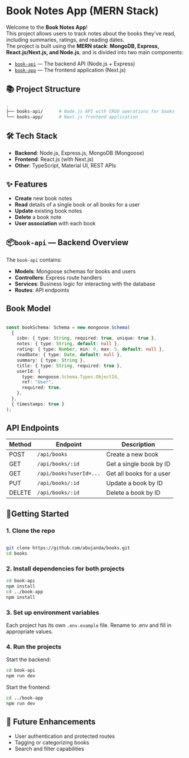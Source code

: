 # Book Notes App (MERN Stack)

Welcome to the **Book Notes App**!  
This project allows users to track notes about the books they've read, including summaries, ratings, and reading dates.  
The project is built using the **MERN stack**: **MongoDB, Express, React.js/Next.js, and Node.js**, and is divided into two main components:

- [`book-api`](./book-api) — The backend API (Node.js + Express)
- [`book-app`](./book-app) — The frontend application (Next.js)

## 📚 Project Structure

```bash
.
├── books-api/      # Node.js API with CRUD operations for books
└── books-app/      # Next.js frontend application
````

## 🛠 Tech Stack

- **Backend**: Node.js, Express.js, MongoDB (Mongoose)
- **Frontend**: React.js (with Next.js)
- **Other**: TypeScript, Material UI, REST APIs

## ✨ Features

- **Create** new book notes
- **Read** details of a single book or all books for a user
- **Update** existing book notes
- **Delete** a book note
- **User association** with each book

## 📦`book-api` — Backend Overview

The `book-api` contains:

- **Models**: Mongoose schemas for books and users
- **Controllers**: Express route handlers
- **Services**: Business logic for interacting with the database
- **Routes**: API endpoints

## Book Model

```typescript

const bookSchema: Schema = new mongoose.Schema(
  {
    isbn: { type: String, required: true, unique: true },
    notes: { type: String, default: null },
    rating: { type: Number, min: 0, max: 5, default: null },
    readDate: { type: Date, default: null },
    summary: { type: String },
    title: { type: String, required: true },
    userId: {
      type: mongoose.Schema.Types.ObjectId,
      ref: "User",
      required: true,
    },
  },
  { timestamps: true }
);

````

## API Endpoints

| Method | Endpoint                | Description              |
|--------|-------------------------|--------------------------|
| POST   | `/api/books`           | Create a new book        |
| GET    | `/api/books/:id`       | Get a single book by ID  |
| GET    | `/api/books?userId=...`| Get all books for a user |
| PUT    | `/api/books/:id`       | Update a book by ID      |
| DELETE | `/api/books/:id`       | Delete a book by ID      |

## 🧪Getting Started

### 1. Clone the repo

```bash

git clone https://github.com/abujanda/books.git
cd books
````
### 2. Install dependencies for both projects

```bash
cd book-api
npm install
cd ../book-app
npm install
````

### 3. Set up environment variables
Each project has its own `.env.example` file. Rename to .env and fill in appropriate values.

### 4. Run the projects
Start the backend:

```bash
cd book-api
npm run dev
````
Start the frontend:
```bash
cd ../book-app
npm run dev
````

## 📌 Future Enhancements

- User authentication and protected routes
- Tagging or categorizing books
- Search and filter capabilities
